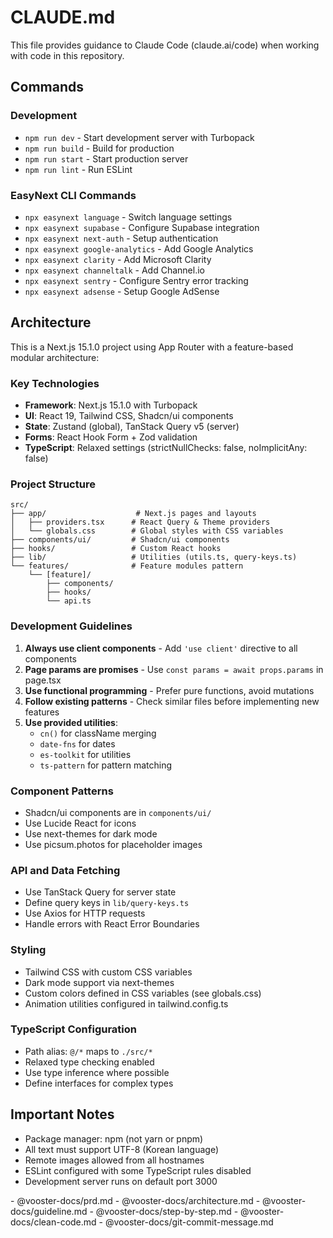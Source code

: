 # CLAUDE.md

This file provides guidance to Claude Code (claude.ai/code) when working with code in this repository.

## Commands

### Development
- `npm run dev` - Start development server with Turbopack
- `npm run build` - Build for production
- `npm run start` - Start production server
- `npm run lint` - Run ESLint

### EasyNext CLI Commands
- `npx easynext language` - Switch language settings
- `npx easynext supabase` - Configure Supabase integration
- `npx easynext next-auth` - Setup authentication
- `npx easynext google-analytics` - Add Google Analytics
- `npx easynext clarity` - Add Microsoft Clarity
- `npx easynext channeltalk` - Add Channel.io
- `npx easynext sentry` - Configure Sentry error tracking
- `npx easynext adsense` - Setup Google AdSense

## Architecture

This is a Next.js 15.1.0 project using App Router with a feature-based modular architecture:

### Key Technologies
- **Framework**: Next.js 15.1.0 with Turbopack
- **UI**: React 19, Tailwind CSS, Shadcn/ui components
- **State**: Zustand (global), TanStack Query v5 (server)
- **Forms**: React Hook Form + Zod validation
- **TypeScript**: Relaxed settings (strictNullChecks: false, noImplicitAny: false)

### Project Structure
```
src/
├── app/                    # Next.js pages and layouts
│   ├── providers.tsx      # React Query & Theme providers
│   └── globals.css        # Global styles with CSS variables
├── components/ui/         # Shadcn/ui components
├── hooks/                 # Custom React hooks
├── lib/                   # Utilities (utils.ts, query-keys.ts)
└── features/              # Feature modules pattern
    └── [feature]/
        ├── components/
        ├── hooks/
        └── api.ts
```

### Development Guidelines
1. **Always use client components** - Add `'use client'` directive to all components
2. **Page params are promises** - Use `const params = await props.params` in page.tsx
3. **Use functional programming** - Prefer pure functions, avoid mutations
4. **Follow existing patterns** - Check similar files before implementing new features
5. **Use provided utilities**:
   - `cn()` for className merging
   - `date-fns` for dates
   - `es-toolkit` for utilities
   - `ts-pattern` for pattern matching

### Component Patterns
- Shadcn/ui components are in `components/ui/`
- Use Lucide React for icons
- Use next-themes for dark mode
- Use picsum.photos for placeholder images

### API and Data Fetching
- Use TanStack Query for server state
- Define query keys in `lib/query-keys.ts`
- Use Axios for HTTP requests
- Handle errors with React Error Boundaries

### Styling
- Tailwind CSS with custom CSS variables
- Dark mode support via next-themes
- Custom colors defined in CSS variables (see globals.css)
- Animation utilities configured in tailwind.config.ts

### TypeScript Configuration
- Path alias: `@/*` maps to `./src/*`
- Relaxed type checking enabled
- Use type inference where possible
- Define interfaces for complex types

## Important Notes
- Package manager: npm (not yarn or pnpm)
- All text must support UTF-8 (Korean language)
- Remote images allowed from all hostnames
- ESLint configured with some TypeScript rules disabled
- Development server runs on default port 3000





<vooster-docs>
- @vooster-docs/prd.md
- @vooster-docs/architecture.md
- @vooster-docs/guideline.md
- @vooster-docs/step-by-step.md
- @vooster-docs/clean-code.md
- @vooster-docs/git-commit-message.md
</vooster-docs>